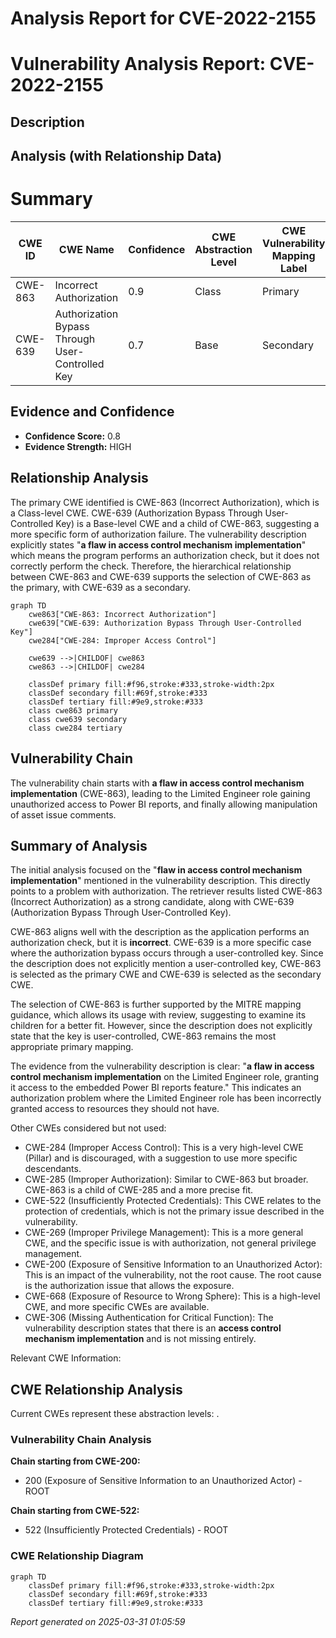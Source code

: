 # Analysis Report for CVE-2022-2155

# Vulnerability Analysis Report: CVE-2022-2155

## Description



## Analysis (with Relationship Data)

# Summary
| CWE ID | CWE Name | Confidence | CWE Abstraction Level | CWE Vulnerability Mapping Label | CWE-Vulnerability Mapping Notes |
|---|---|---|---|---|---|
| CWE-863 | Incorrect Authorization | 0.9 | Class | Primary | Allowed-with-Review |
| CWE-639 | Authorization Bypass Through User-Controlled Key | 0.7 | Base | Secondary | Allowed |

## Evidence and Confidence

*   **Confidence Score:** 0.8
*   **Evidence Strength:** HIGH

## Relationship Analysis
The primary CWE identified is CWE-863 (Incorrect Authorization), which is a Class-level CWE. CWE-639 (Authorization Bypass Through User-Controlled Key) is a Base-level CWE and a child of CWE-863, suggesting a more specific form of authorization failure. The vulnerability description explicitly states "**a flaw in access control mechanism implementation**" which means the program performs an authorization check, but it does not correctly perform the check. Therefore, the hierarchical relationship between CWE-863 and CWE-639 supports the selection of CWE-863 as the primary, with CWE-639 as a secondary.

```mermaid
graph TD
    cwe863["CWE-863: Incorrect Authorization"]
    cwe639["CWE-639: Authorization Bypass Through User-Controlled Key"]
    cwe284["CWE-284: Improper Access Control"]
    
    cwe639 -->|CHILDOF| cwe863
    cwe863 -->|CHILDOF| cwe284

    classDef primary fill:#f96,stroke:#333,stroke-width:2px
    classDef secondary fill:#69f,stroke:#333
    classDef tertiary fill:#9e9,stroke:#333
    class cwe863 primary
    class cwe639 secondary
    class cwe284 tertiary
```

## Vulnerability Chain
The vulnerability chain starts with **a flaw in access control mechanism implementation** (CWE-863), leading to the Limited Engineer role gaining unauthorized access to Power BI reports, and finally allowing manipulation of asset issue comments.

## Summary of Analysis
The initial analysis focused on the "**flaw in access control mechanism implementation**" mentioned in the vulnerability description. This directly points to a problem with authorization. The retriever results listed CWE-863 (Incorrect Authorization) as a strong candidate, along with CWE-639 (Authorization Bypass Through User-Controlled Key).

CWE-863 aligns well with the description as the application performs an authorization check, but it is **incorrect**. CWE-639 is a more specific case where the authorization bypass occurs through a user-controlled key. Since the description does not explicitly mention a user-controlled key, CWE-863 is selected as the primary CWE and CWE-639 is selected as the secondary CWE.

The selection of CWE-863 is further supported by the MITRE mapping guidance, which allows its usage with review, suggesting to examine its children for a better fit. However, since the description does not explicitly state that the key is user-controlled, CWE-863 remains the most appropriate primary mapping.

The evidence from the vulnerability description is clear: "**a flaw in access control mechanism implementation** on the Limited Engineer role, granting it access to the embedded Power BI reports feature." This indicates an authorization problem where the Limited Engineer role has been incorrectly granted access to resources they should not have.

Other CWEs considered but not used:

*   CWE-284 (Improper Access Control): This is a very high-level CWE (Pillar) and is discouraged, with a suggestion to use more specific descendants.
*   CWE-285 (Improper Authorization): Similar to CWE-863 but broader. CWE-863 is a child of CWE-285 and a more precise fit.
*   CWE-522 (Insufficiently Protected Credentials): This CWE relates to the protection of credentials, which is not the primary issue described in the vulnerability.
*   CWE-269 (Improper Privilege Management): This is a more general CWE, and the specific issue is with authorization, not general privilege management.
*   CWE-200 (Exposure of Sensitive Information to an Unauthorized Actor): This is an impact of the vulnerability, not the root cause. The root cause is the authorization issue that allows the exposure.
*   CWE-668 (Exposure of Resource to Wrong Sphere): This is a high-level CWE, and more specific CWEs are available.
*   CWE-306 (Missing Authentication for Critical Function): The vulnerability description states that there is an **access control mechanism implementation** and is not missing entirely.

Relevant CWE Information:


## CWE Relationship Analysis

Current CWEs represent these abstraction levels: .


### Vulnerability Chain Analysis

**Chain starting from CWE-200:**
- 200 (Exposure of Sensitive Information to an Unauthorized Actor) - ROOT


**Chain starting from CWE-522:**
- 522 (Insufficiently Protected Credentials) - ROOT



### CWE Relationship Diagram

```mermaid
graph TD
    classDef primary fill:#f96,stroke:#333,stroke-width:2px
    classDef secondary fill:#69f,stroke:#333
    classDef tertiary fill:#9e9,stroke:#333
```



*Report generated on 2025-03-31 01:05:59*
